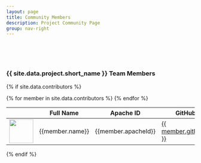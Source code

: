 ```yaml
---
layout: page
title: Community Members
description: Project Community Page
group: nav-right
---
```

<!--
{% comment %}
Licensed to the Apache Software Foundation (ASF) under one or more
contributor license agreements.  See the NOTICE file distributed with
this work for additional information regarding copyright ownership.
The ASF licenses this file to you under the Apache License, Version 2.0
(the "License"); you may not use this file except in compliance with
the License.  You may obtain a copy of the License at

http://www.apache.org/licenses/LICENSE-2.0

Unless required by applicable law or agreed to in writing, software
distributed under the License is distributed on an "AS IS" BASIS,
WITHOUT WARRANTIES OR CONDITIONS OF ANY KIND, either express or implied.
See the License for the specific language governing permissions and
limitations under the License.
{% endcomment %}
-->
<br/><br/><br/>


### {{ site.data.project.short_name }} Team Members

{% if site.data.contributors %}
<table class="table table-hover sortable">
    <thead>
        <tr>
            <th><b></b></th>
            <th><b>Full Name</b></th>
            <th><b>Apache ID</b></th>
            <th><b>GitHub</b></th>
            <th><b>Role</b></th>
            <th><b>Affiliation</b></th>
        </tr>
    </thead>
    <tbody>
    {% for member in site.data.contributors %}
        <tr>
            <td><a href="http://github.com/{{ member.githubId }}"><img width="64" src="{% unless c.avatar %}http://github.com/{{ member.githubId }}.png{% else %}{{ member.avatar }}{% endunless %}"></a></td>
            <td>{{member.name}}</td>
            <td>{{member.apacheId}}</td>
            <td><a href="http://github.com/{{ member.githubId }}">{{ member.githubId }}</a></td>
            <td>{{member.role}}</td>
            <td>{{member.org}}</td>
        </tr>
    {% endfor %}
    </tbody>
</table>
{% endif %}